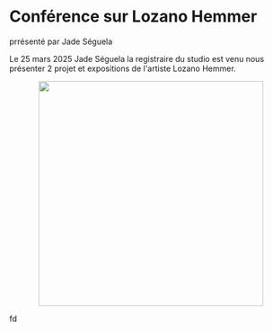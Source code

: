 #   Conférence sur Lozano Hemmer

prrésenté par Jade Séguela

Le 25 mars 2025 Jade Séguela la registraire du studio est venu nous présenter 2 projet et expositions de 
l'artiste Lozano Hemmer. 

<p align="center">
  <img src="https://www.lozano-hemmer.com/showimage_emb.php?proj=sphere_packing_bach&img=monterrey_2019&idproj=339&type=artwork&id=1" height= 400px> <br>
  <i></i>
</p>



fd


